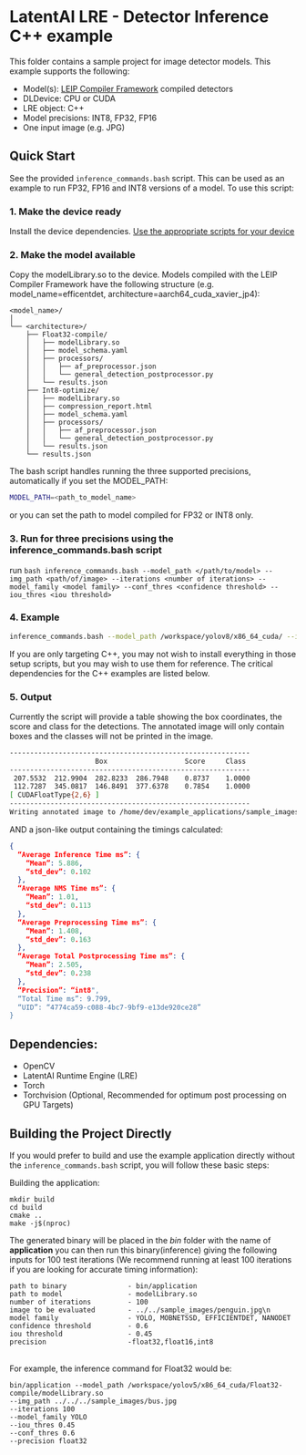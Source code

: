 # LatentAI LRE - Detector Inference C++ example 
This folder contains a sample project for image detector models.  This example supports the following:

- Model(s): [LEIP Compiler Framework](https://leipdocs.latentai.io/cf/3.0/content/) compiled detectors
- DLDevice: CPU or CUDA
- LRE object: C++
- Model precisions: INT8, FP32, FP16
- One input image (e.g. JPG)

## Quick Start

See the provided `inference_commands.bash` script.  This can be used as an example to run FP32, FP16 and INT8 versions of a model.  To use this script:

### 1. Make the device ready
Install the device dependencies.  [Use the appropriate scripts for your device](../../setup_scripts)
### 2. Make the model available
Copy the modelLibrary.so to the device. Models compiled with the LEIP Compiler Framework have the following structure (e.g. model_name=efficentdet, architecture=aarch64_cuda_xavier_jp4):
```
<model_name>/
│
└── <architecture>/
    ├── Float32-compile/
    │   ├── modelLibrary.so
    │   ├── model_schema.yaml
    │   ├── processors/
    │   │   ├── af_preprocessor.json
    │   │   └── general_detection_postprocessor.py
    │   └── results.json
    ├── Int8-optimize/
    │   ├── modelLibrary.so
    │   ├── compression_report.html
    │   ├── model_schema.yaml
    │   ├── processors/
    │   │   ├── af_preprocessor.json
    │   │   └── general_detection_postprocessor.py
    │   └── results.json
    └── results.json
```

The bash script handles running the three supported precisions, automatically if you set the MODEL_PATH:
```bash
MODEL_PATH=<path_to_model_name>
```
or you can set the path to model compiled for FP32 or INT8 only.

### 3. Run for three precisions using the inference_commands.bash script
run  ``` bash inference_commands.bash --model_path </path/to/model> --img_path <path/of/image> --iterations <number of iterations> --model_family <model family> --conf_thres <confidence threshold> --iou_thres <iou threshold> ```
### 4. Example 
``` bash 
inference_commands.bash --model_path /workspace/yolov8/x86_64_cuda/ --img_path ../../sample_images/bus.jpg --iterations 100 --model_family YOLO --conf_thres 0.5 --iou_thres 0.45 
```

If you are only targeting C++, you may not wish to install everything in those setup scripts, but you may wish to use them for reference.
The critical dependencies for the C++ examples are listed below.

### 5. Output
Currently the script will provide a table showing the box coordinates, the score and class for the detections. The annotated image will only contain boxes and the classes will not be printed in the image.
```bash
-----------------------------------------------------------
                     Box                   Score     Class
-----------------------------------------------------------
 207.5532  212.9904  282.8233  286.7948    0.8737    1.0000
 112.7287  345.0817  146.8491  377.6378    0.7854    1.0000
[ CUDAFloatType{2,6} ]
-----------------------------------------------------------
Writing annotated image to /home/dev/example_applications/sample_images/road314_March_01_2024_22:54:05_out.jpg
```
AND a json-like output containing the timings calculated:
```json
{
  “Average Inference Time ms”: {
    “Mean”: 5.886,
    “std_dev”: 0.102
  },
  “Average NMS Time ms”: {
    “Mean”: 1.01,
    “std_dev”: 0.113
  },
  “Average Preprocessing Time ms”: {
    “Mean”: 1.408,
    “std_dev”: 0.163
  },
  “Average Total Postprocessing Time ms”: {
    “Mean”: 2.505,
    “std_dev”: 0.238
  },
  “Precision”: “int8",
  “Total Time ms”: 9.799,
  “UID”: “4774ca59-c088-4bc7-9bf9-e13de920ce28”
}
```

## Dependencies:

- OpenCV
- LatentAI Runtime Engine (LRE)
- Torch
- Torchvision (Optional, Recommended for optimum post processing on GPU Targets)


## Building the Project Directly
If you would prefer to build and use the example application directly without the `inference_commands.bash` script, you will follow these basic steps:

Building the application:<br>
```
mkdir build
cd build
cmake ..
make -j$(nproc)
```

The generated binary will be placed in the *bin* folder with the name of **application**
you can then run this binary(inference) giving the following inputs for 100 test iterations  (We recommend running at least 100 iterations if you are looking for accurate timing information):

```
path to binary               - bin/application
path to model                - modelLibrary.so
number of iterations         - 100
image to be evaluated        - ../../sample_images/penguin.jpg\n
model family                 - YOLO, MOBNETSSD, EFFICIENTDET, NANODET
confidence threshold         - 0.6
iou threshold                - 0.45
precision                    -float32,float16,int8   
```
<br>
For example, the inference command for Float32 would be:

```
bin/application --model_path /workspace/yolov5/x86_64_cuda/Float32-compile/modelLibrary.so 
--img_path ../../../sample_images/bus.jpg 
--iterations 100 
--model_family YOLO 
--iou_thres 0.45 
--conf_thres 0.6 
--precision float32
```
